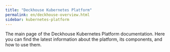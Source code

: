 ```yaml
---
title: "Deckhouse Kubernetes Platform"
permalink: en/deckhouse-overview.html
sidebar: kubernetes-platform
---
```


The main page of the Deckhouse Kubernetes Platform documentation. Here you can find the latest information about the platform, its components, and how to use them.
